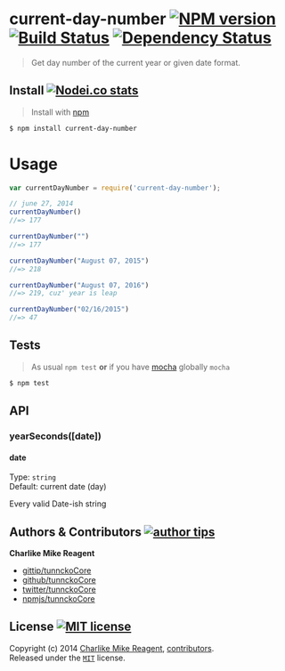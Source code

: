 # current-day-number [![NPM version][npmjs-img]][npmjs-url] [![Build Status][travis-img]][travis-url] [![Dependency Status][depstat-img]][depstat-url]

> Get day number of the current year or given date format.


## Install [![Nodei.co stats][npmjs-install]][npmjs-url] 

> Install with [npm](https://npmjs.org)

```bash
$ npm install current-day-number
```


# Usage
```js
var currentDayNumber = require('current-day-number');

// june 27, 2014
currentDayNumber()
//=> 177

currentDayNumber("")
//=> 177

currentDayNumber("August 07, 2015")
//=> 218

currentDayNumber("August 07, 2016")
//=> 219, cuz' year is leap

currentDayNumber("02/16/2015")
//=> 47
```


## Tests
> As usual `npm test` **or** if you have [mocha][mocha-url] globally `mocha`

```bash
$ npm test
```


## API

### yearSeconds([date])

#### date

Type: `string`  
Default: current date (day)

Every valid Date-ish string   

## Authors & Contributors [![author tips][author-gittip-img]][author-gittip]
**Charlike Mike Reagent**
+ [gittip/tunnckoCore][author-gittip]
+ [github/tunnckoCore][author-github]
+ [twitter/tunnckoCore][author-twitter]
+ [npmjs/tunnckoCore][author-npmjs]


## License [![MIT license][license-img]][license-url]
Copyright (c) 2014 [Charlike Mike Reagent][author-website], [contributors](https://github.com/tunnckoCore/current-day-number/graphs/contributors).  
Released under the [`MIT`][license-url] license.


[mocha-url]: https://github.com/visionmedia/mocha

[npmjs-url]: http://npm.im/current-day-number
[npmjs-img]: http://img.shields.io/npm/v/current-day-number.svg
[npmjs-install]: https://nodei.co/npm/current-day-number.png?mini=true

[license-url]: https://github.com/tunnckoCore/current-day-number/blob/master/license.md
[license-img]: http://img.shields.io/badge/license-MIT-blue.svg

[travis-url]: https://travis-ci.org/tunnckoCore/current-day-number
[travis-img]: https://travis-ci.org/tunnckoCore/current-day-number.svg?branch=master

[depstat-url]: https://david-dm.org/tunnckoCore/current-day-number
[depstat-img]: https://david-dm.org/tunnckoCore/current-day-number.svg

[author-gittip-img]: http://img.shields.io/gittip/tunnckoCore.svg
[author-gittip]: https://www.gittip.com/tunnckoCore
[author-github]: https://github.com/tunnckoCore
[author-twitter]: https://twitter.com/tunnckoCore

[author-website]: http://www.whistle-bg.tk
[author-npmjs]: https://npmjs.org/~tunnckocore
